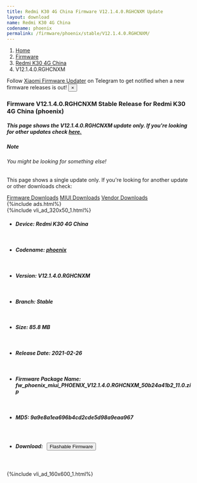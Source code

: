 ```yaml
---
title: Redmi K30 4G China Firmware V12.1.4.0.RGHCNXM Update
layout: download
name: Redmi K30 4G China
codename: phoenix
permalink: /firmware/phoenix/stable/V12.1.4.0.RGHCNXM/
---
```

<nav aria-label="breadcrumb">
    <ol class="breadcrumb">
        <li class="breadcrumb-item"><a href="/">Home</a></li>
        <li class="breadcrumb-item"><a href="/firmware/">Firmware</a></li>
        <li class="breadcrumb-item"><a href="/firmware/phoenix/">Redmi K30 4G China</a></li>
        <li class="breadcrumb-item active" aria-current="page">V12.1.4.0.RGHCNXM</li>
    </ol>
</nav>
<div class="alert alert-primary alert-dismissible fade show" role="alert">
    Follow <a href="https://t.me/XiaomiFirmwareUpdater" class="alert-link">Xiaomi Firmware Updater</a> on Telegram to get
    notified when a new firmware releases is out!
    <button type="button" class="close" data-dismiss="alert" aria-label="Close">
        <span aria-hidden="true">&times;</span>
    </button>
</div>
<div class="col-12 mx-auto">
    <h3 class="title bg-light p-2 rounded">Firmware V12.1.4.0.RGHCNXM Stable Release for Redmi K30 4G China (phoenix)</h3>
    <h5>This page shows the V12.1.4.0.RGHCNXM update only. If you're looking for other updates check
        <a href="/firmware/phoenix/">here.</a></h5>
    <div class="card">
        <div class="card-body">
            <h5 class="card-title">Note</h5>
            <h6 class="card-subtitle mb-2 text-muted">You might be looking for something else!</h6>
            <p class="card-text">This page shows a single update only.
                If you're looking for another update or other downloads check:</p>
            <a href="/firmware/" class="card-link">Firmware Downloads</a>
            <a href="/miui/" class="card-link">MIUI Downloads</a>
            <a href="/vendor/" class="card-link">Vendor Downloads</a>
        </div>
    </div>
    {%include ads.html%}
    <div class="row justify-content-center">
        <div class="col-10" id="downloads">
                    <div class="card card-body">
            {%include vli_ad_320x50_1.html%}
            <ul class="list-unstyled">
                <li style="padding-bottom: 10px;">
                    <h5><b>Device: </b>Redmi K30 4G China</h5>
                </li>
                <li style="padding-bottom: 10px;">
                    <h5><b>Codename: </b> <a href="/firmware/phoenix/" target="_blank">phoenix</a> </h5>
                </li>
                <li style="padding-bottom: 10px;">
                    <h5><b>Version: </b>V12.1.4.0.RGHCNXM</h5>
                </li>
                <li style="padding-bottom: 10px;">
                    <h5><b>Branch: </b>Stable</h5>
                </li>
                <li style="padding-bottom: 10px;">
                    <h5><b>Size: </b>85.8 MB</h5>
                </li>
                <li style="padding-bottom: 10px;">
                    <h5><b>Release Date: </b>2021-02-26</h5>
                </li>
                <li style="padding-bottom: 10px;">
                    <h5><b>Firmware Package Name: </b><span id="filename" class="text-dark">fw_phoenix_miui_PHOENIX_V12.1.4.0.RGHCNXM_50b24a41b2_11.0.zip</span></h5>
                </li>
                <li style="padding-bottom: 10px;">
                    <h5><b>MD5: </b><span id="md5" class="text-muted">9a9e8a1ea696b4cd2cde5d98a9eaa967</span></h5>
                </li>
                <li style="padding-bottom: 10px;">
                    <h5><b>Download: </b><button type="button" id="download" class="btn btn-primary"
                    style="margin: 7px;" onclick="redirect('fw_phoenix_miui_PHOENIX_V12.1.4.0.RGHCNXM_50b24a41b2_11.0.zip'); return false;"><i class="fa fa-download"></i> Flashable Firmware</button></h5>
                </li>
            </ul>
        </div>
        </div>
        {%include vli_ad_160x600_1.html%}
    </div>
</div>
